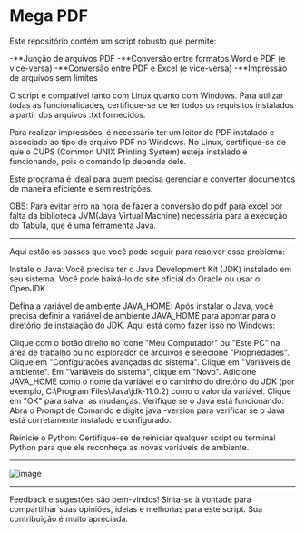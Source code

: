 # Mega PDF

Este repositório contém um script robusto que permite:

-**Junção de arquivos PDF
-**Conversão entre formatos Word e PDF (e vice-versa)
-**Conversão entre PDF e Excel (e vice-versa)
-**Impressão de arquivos sem limites

O script é compatível tanto com Linux quanto com Windows. Para utilizar todas as funcionalidades, certifique-se de ter todos os requisitos instalados a partir dos arquivos .txt fornecidos.

Para realizar impressões, é necessário ter um leitor de PDF instalado e associado ao tipo de arquivo PDF no Windows. No Linux, certifique-se de que o CUPS (Common UNIX Printing System) esteja instalado e funcionando, pois o comando lp depende dele.

Este programa é ideal para quem precisa gerenciar e converter documentos de maneira eficiente e sem restrições.

OBS: Para evitar erro na hora de fazer a conversão do pdf para excel por falta da biblioteca JVM(Java Virtual Machine) necessária para a execução do Tabula, que é uma ferramenta Java.

-----

Aqui estão os passos que você pode seguir para resolver esse problema:

Instale o Java: Você precisa ter o Java Development Kit (JDK) instalado em seu sistema. Você pode baixá-lo do site oficial do Oracle ou usar o OpenJDK.

Defina a variável de ambiente JAVA_HOME: Após instalar o Java, você precisa definir a variável de ambiente JAVA_HOME para apontar para o diretório de instalação do JDK. Aqui está como fazer isso no Windows:

Clique com o botão direito no ícone "Meu Computador" ou "Este PC" na área de trabalho ou no explorador de arquivos e selecione "Propriedades".
Clique em "Configurações avançadas do sistema".
Clique em "Variáveis de ambiente".
Em "Variáveis do sistema", clique em "Novo".
Adicione JAVA_HOME como o nome da variável e o caminho do diretório do JDK (por exemplo, C:\Program Files\Java\jdk-11.0.2) como o valor da variável.
Clique em "OK" para salvar as mudanças.
Verifique se o Java está funcionando: Abra o Prompt de Comando e digite java -version para verificar se o Java está corretamente instalado e configurado.

Reinicie o Python: Certifique-se de reiniciar qualquer script ou terminal Python para que ele reconheça as novas variáveis de ambiente.

----

![image](https://github.com/handlersyss/Mega_PDF/assets/169811777/62fb8aca-f8d3-4d16-aa33-9637874cb015)

----

Feedback e sugestões são bem-vindos! Sinta-se à vontade para compartilhar suas opiniões, ideias e melhorias para este script. Sua contribuição é muito apreciada.